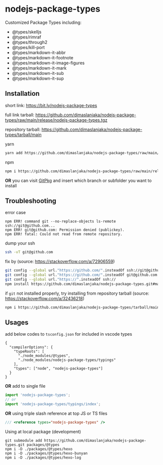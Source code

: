 # nodejs-package-types
Customized Package Types including:
- @types/skelljs
- @types/rimraf
- @types/through2
- @types/kill-port
- @types/markdown-it-abbr
- @types/markdown-it-footnote
- @types/markdown-it-image-figures
- @types/markdown-it-mark
- @types/markdown-it-sub
- @types/markdown-it-sup

## Installation
short link: https://bit.ly/nodejs-package-types

full link tarball: https://github.com/dimaslanjaka/nodejs-package-types/raw/main/release/nodejs-package-types.tgz

repository tarball: https://github.com/dimaslanjaka/nodejs-package-types/tarball/main

yarn
```bash
yarn add https://github.com/dimaslanjaka/nodejs-package-types/raw/main/release/nodejs-package-types.tgz --dev
```
npm
```bash
npm i https://github.com/dimaslanjaka/nodejs-package-types/raw/main/release/nodejs-package-types.tgz -D
```

**OR** you can visit [GitPkg](https://gitpkg.vercel.app/) and insert which branch or subfolder you want to install

## Troubleshooting

error case
```log
npm ERR! command git --no-replace-objects ls-remote ssh://git@github.com...
npm ERR! git@github.com: Permission denied (publickey).
npm ERR! fatal: Could not read from remote repository.
```

dump your ssh
```bash
ssh -vT git@github.com
```

fix by (source: https://stackoverflow.com/a/72906559)
```bash
git config --global url."https://github.com/".insteadOf ssh://git@github.com/
git config --global url."https://github.com/".insteadOf git@github.com:
git config --global url."https://".insteadOf ssh://
npm install https://github.com/dimaslanjaka/nodejs-package-types.git#main --legacy-peer-deps
```

if `git` not installed properly, try installing from repository tarball (source: https://stackoverflow.com/a/32436218)
```bash
npm i https://github.com/dimaslanjaka/nodejs-package-types/tarball/main
```

## Usages

add below codes to `tsconfig.json` for included in vscode types
```jsonc
{
  "compilerOptions": {
    "typeRoots": [
      "./node_modules/@types",
      "./node_modules/nodejs-package-types/typings"
    ],
    "types": ["node", "nodejs-package-types"]
  }
}
```

**OR** add to single file
```ts
import 'nodejs-package-types';
// or
import 'nodejs-package-types/typings/index';
```
**OR** using triple slash reference at top JS or TS files
```ts
/// <reference types="nodejs-package-types" />
```

Using at local package (development)
```shell
git submodule add https://github.com/dimaslanjaka/nodejs-package-types.git packages/@types
npm i -D ./packages/@types/hexo
npm i -D ./packages/@types/hexo-bunyan
npm i -D ./packages/@types/hexo-log
```
